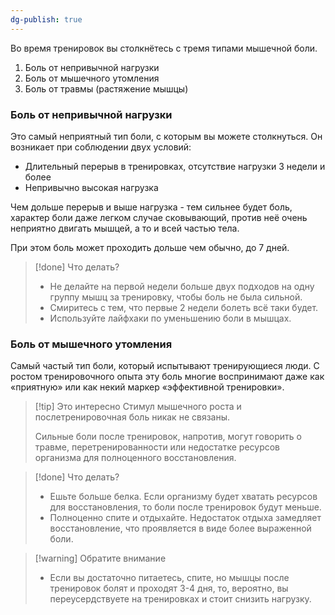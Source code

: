 ```yaml
---
dg-publish: true
---
```



Во время тренировок вы столкнётесь с тремя типами мышечной боли.

1. Боль от непривычной нагрузки
2. Боль от мышечного утомления
3. Боль от травмы (растяжение мышцы)

### Боль от непривычной нагрузки
Это самый неприятный тип боли, с которым вы можете столкнуться. Он возникает при соблюдении двух условий:
- Длительный перерыв в тренировках, отсутствие нагрузки 3 недели и более
- Непривычно высокая нагрузка

Чем дольше перерыв и выше нагрузка - тем сильнее будет боль, характер боли даже легком случае сковывающий, против неё очень неприятно двигать мышцей, а то и всей частью тела. 

При этом боль может проходить дольше чем обычно, до 7 дней.

> [!done] Что делать?
>  - Не делайте на первой недели больше двух подходов на одну группу мышц за тренировку, чтобы боль не была сильной.
>  -  Смиритесь с тем, что первые 2 недели болеть всё таки будет.
>  -  Используйте лайфхаки по уменьшению боли в мышцах.

### Боль от мышечного утомления
Самый частый тип боли, который испытывают тренирующиеся люди. С ростом тренировочного опыта эту боль многие воспринимают даже как «приятную» или как некий маркер «эффективной тренировки». 

> [!tip] Это интересно
>  Стимул мышечного роста и послетренировочная боль никак не связаны. 
>  
>  Сильные боли после тренировок, напротив, могут говорить о травме, перетренированности или недостатке ресурсов организма для полноценного восстановления.

> [!done] Что делать?
>  - Ешьте больше белка. Если организму будет хватать ресурсов для восстановления, то боли после тренировок будут меньше.
>  - Полноценно спите и отдыхайте. Недостаток отдыха замедляет восстановление, что проявляется в виде более выраженной боли.

> [!warning] Обратите внимание
>  - Если вы достаточно питаетесь, спите, но мышцы после тренировок болят и проходят 3-4 дня, то, вероятно, вы переусердствуете на тренировках и стоит снизить нагрузку.
